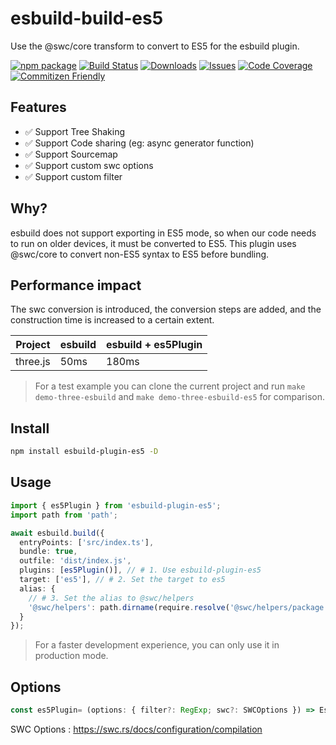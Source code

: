 # esbuild-build-es5

Use the @swc/core transform to convert to ES5 for the esbuild plugin.

[![npm package][npm-img]][npm-url]
[![Build Status][build-img]][build-url]
[![Downloads][downloads-img]][downloads-url]
[![Issues][issues-img]][issues-url]
[![Code Coverage][codecov-img]][codecov-url]
[![Commitizen Friendly][commitizen-img]][commitizen-url]

## Features

- ✅ Support Tree Shaking
- ✅ Support Code sharing (eg: async generator function)
- ✅ Support Sourcemap
- ✅ Support custom swc options
- ✅ Support custom filter

## Why?

esbuild does not support exporting in ES5 mode, so when our code needs to run on older devices, 
it must be converted to ES5. This plugin uses @swc/core to convert non-ES5 syntax to ES5 before bundling.


## Performance impact

The swc conversion is introduced, the conversion steps are added, and the construction time is increased to a certain extent.

| Project  | esbuild | esbuild + es5Plugin |
|----------|---------| --- |
| three.js | 50ms    | 180ms |

> For a test example you can clone the current project and run `make demo-three-esbuild` and `make demo-three-esbuild-es5` for comparison.


## Install

```bash
npm install esbuild-plugin-es5 -D
```

## Usage

```ts
import { es5Plugin } from 'esbuild-plugin-es5';
import path from 'path';

await esbuild.build({
  entryPoints: ['src/index.ts'],
  bundle: true,
  outfile: 'dist/index.js',
  plugins: [es5Plugin()], // # 1. Use esbuild-plugin-es5
  target: ['es5'], // # 2. Set the target to es5
  alias: {
    // # 3. Set the alias to @swc/helpers
    '@swc/helpers': path.dirname(require.resolve('@swc/helpers/package.json')),
  }
});
```

> For a faster development experience, you can only use it in production mode.

## Options

```ts
const es5Plugin= (options: { filter?: RegExp; swc?: SWCOptions }) => Es5Plugin
```

SWC Options : https://swc.rs/docs/configuration/compilation


[build-img]:https://github.com/noyobo/esbuild-plugin-es5/actions/workflows/release.yml/badge.svg
[build-url]:https://github.com/noyobo/esbuild-plugin-es5/actions/workflows/release.yml
[downloads-img]:https://img.shields.io/npm/dt/esbuild-plugin-es5
[downloads-url]:https://www.npmtrends.com/esbuild-plugin-es5
[npm-img]:https://img.shields.io/npm/v/esbuild-plugin-es5
[npm-url]:https://www.npmjs.com/package/esbuild-plugin-es5
[issues-img]:https://img.shields.io/github/issues/noyobo/esbuild-plugin-es5
[issues-url]:https://github.com/noyobo/esbuild-plugin-es5/issues
[codecov-img]:https://codecov.io/gh/noyobo/esbuild-plugin-es5/branch/main/graph/badge.svg
[codecov-url]:https://codecov.io/gh/noyobo/esbuild-plugin-es5
[commitizen-img]:https://img.shields.io/badge/commitizen-friendly-brightgreen.svg
[commitizen-url]:http://commitizen.github.io/cz-cli/
